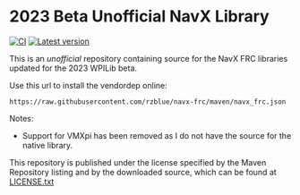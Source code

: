 # 2023 Beta Unofficial NavX Library
[![CI](https://github.com/rzblue/navx-frc/actions/workflows/ci.yml/badge.svg)](https://github.com/rzblue/navx-frc/actions/workflows/ci.yml)
[![Latest version](https://img.shields.io/github/v/release/rzblue/navx-frc?include_prereleases)](https://github.com/rzblue/navx-frc/releases/latest)

This is an *unofficial* repository containing source for the NavX FRC libraries updated for the 2023 WPILib beta.

Use this url to install the vendordep online:

`https://raw.githubusercontent.com/rzblue/navx-frc/maven/navx_frc.json`

Notes:

- Support for VMXpi has been removed as I do not have the source for the native library.

This repository is published under the license specified by the Maven Repository listing and by the downloaded source, which can be found at [LICENSE.txt](LICENSE.txt)
